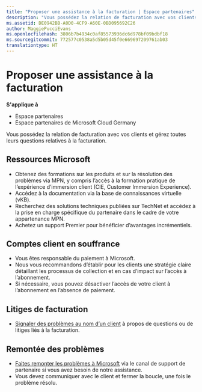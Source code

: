 ```yaml
---
title: "Proposer une assistance à la facturation | Espace partenaires"
description: "Vous possédez la relation de facturation avec vos clients et gérez toutes leurs questions relatives à la facturation."
ms.assetid: DE0942BB-A0D0-4CF9-A60E-0BD095692C26
author: MaggiePucciEvans
ms.openlocfilehash: 3806b7b4934c0af85573936dc6d978bf09bdbf18
ms.sourcegitcommit: 772577c0538a5d5b05d45f0e669697209761ab03
translationtype: HT
---
```

# <a name="provide-billing-support"></a>Proposer une assistance à la facturation

**S'applique à**

-  Espace partenaires
-  Espace partenaires de Microsoft Cloud Germany

Vous possédez la relation de facturation avec vos clients et gérez toutes leurs questions relatives à la facturation.

## <a href="" id="microsoftresources"></a>Ressources Microsoft


-   Obtenez des formations sur les produits et sur la résolution des problèmes via MPN, y compris l’accès à la formation pratique de l’expérience d’immersion client (CIE, Customer Immersion Experience).
-   Accédez à la documentation via la base de connaissances virtuelle (vKB).
-   Recherchez des solutions techniques publiées sur TechNet et accédez à la prise en charge spécifique du partenaire dans le cadre de votre appartenance&nbsp;MPN.
-   Achetez un support Premier pour bénéficier d’avantages incrémentiels.

## <a href="" id="delinquentcustomeraccounts"></a>Comptes client en souffrance


-   Vous êtes responsable du paiement à Microsoft.
-   Nous vous recommandons d’établir pour les clients une stratégie claire détaillant les processus de collection et en cas d’impact sur l’accès à l’abonnement.
-   Si nécessaire, vous pouvez désactiver l’accès de votre client à l’abonnement en l’absence de paiement.

## <a href="" id="billingdisputes"></a>Litiges de facturation


-   [Signaler des problèmes au nom d’un client](report-problems-on-behalf-of-a-customer.md) à propos de questions ou de litiges liés à la facturation.

## <a href="" id="escalatingissues"></a>Remontée des problèmes


-   [Faites remonter les problèmes à Microsoft](escalate-problems-to-microsoft.md) via le canal de support de partenaire si vous avez besoin de notre assistance.
-   Vous devez communiquer avec le client et fermer la boucle, une fois le problème résolu.

 

 



